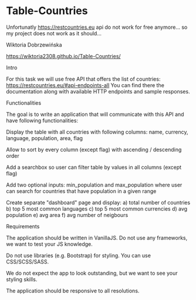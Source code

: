 # Table-Countries

Unfortunatly https://restcountries.eu api do not work for free anymore... so my project does not work as it should...

Wiktoria Dobrzewińska 

https://wiktoria2308.github.io/Table-Countries/


Intro

For this task we will use free API that offers the list of countries: https://restcountries.eu/#api-endpoints-all
You can find there the documentation along with available HTTP endpoints and sample responses.

Functionalities

The goal is to write an application that will communicate with this API and have following functionalities:


Display the table with all countries with following columns: name, currency, language, population, area, flag


Allow to sort by every column (except flag) with ascending / descending order


Add a searchbox so user can filter table by values in all columns (except flag)


Add two optional inputs: min_population and max_population where user can search for countries that have population in a given range


Create separate "dashboard" page and display:
a) total number of countries
b) top 5 most common languages
c) top 5 most common currencies
d) avg population
e) avg area
f) avg number of neigbours



Requirements


The application should be written in VanillaJS. Do not use any frameworks, we want to test your JS knowledge.


Do not use libraries (e.g. Bootstrap) for styling. You can use CSS/SCSS/SASS.


We do not expect the app to look outstanding, but we want to see your styling skills.


The application should be responsive to all resolutions.

